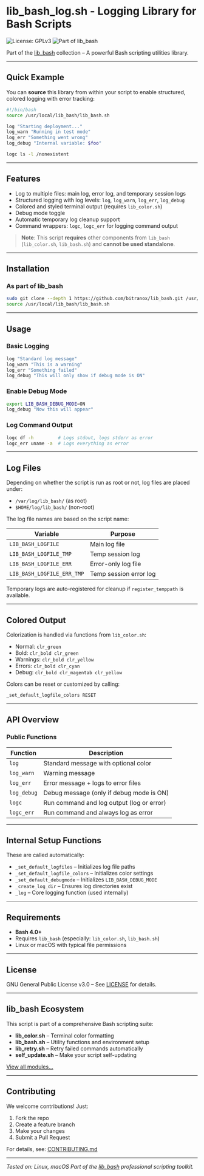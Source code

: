 # lib\_bash\_log.sh - Logging Library for Bash Scripts

![License: GPLv3](https://img.shields.io/badge/License-GPLv3-blue.svg)
![Part of lib\_bash](https://img.shields.io/badge/Part%20of-lib__bash-ffdd00.svg)

Part of the [lib\_bash](https://github.com/bitranox/lib_bash) collection – A powerful Bash scripting utilities library.

---

## Quick Example

You can **source** this library from within your script to enable structured, colored logging with error tracking:

```bash
#!/bin/bash
source /usr/local/lib_bash/lib_bash.sh

log "Starting deployment..."
log_warn "Running in test mode"
log_err "Something went wrong"
log_debug "Internal variable: $foo"

logc ls -l /nonexistent
```

---

## Features

* Log to multiple files: main log, error log, and temporary session logs
* Structured logging with log levels: `log`, `log_warn`, `log_err`, `log_debug`
* Colored and styled terminal output (requires `lib_color.sh`)
* Debug mode toggle
* Automatic temporary log cleanup support
* Command wrappers: `logc`, `logc_err` for logging command output

> **Note**: This script **requires** other components from `lib_bash` (`lib_color.sh`, `lib_bash.sh`) and **cannot be used standalone**.

---

## Installation

### As part of lib\_bash

```bash
sudo git clone --depth 1 https://github.com/bitranox/lib_bash.git /usr/local/lib_bash
source /usr/local/lib_bash/lib_bash.sh
```

---

## Usage

### Basic Logging

```bash
log "Standard log message"
log_warn "This is a warning"
log_err "Something failed"
log_debug "This will only show if debug mode is ON"
```

### Enable Debug Mode

```bash
export LIB_BASH_DEBUG_MODE=ON
log_debug "Now this will appear"
```

### Log Command Output

```bash
logc df -h         # Logs stdout, logs stderr as error
logc_err uname -a  # Logs everything as error
```

---

## Log Files

Depending on whether the script is run as root or not, log files are placed under:

* `/var/log/lib_bash/` (as root)
* `$HOME/log/lib_bash/` (non-root)

The log file names are based on the script name:

| Variable                   | Purpose                |
| -------------------------- | ---------------------- |
| `LIB_BASH_LOGFILE`         | Main log file          |
| `LIB_BASH_LOGFILE_TMP`     | Temp session log       |
| `LIB_BASH_LOGFILE_ERR`     | Error-only log file    |
| `LIB_BASH_LOGFILE_ERR_TMP` | Temp session error log |

Temporary logs are auto-registered for cleanup if `register_temppath` is available.

---

## Colored Output

Colorization is handled via functions from `lib_color.sh`:

* Normal: `clr_green`
* Bold: `clr_bold clr_green`
* Warnings: `clr_bold clr_yellow`
* Errors: `clr_bold clr_cyan`
* Debug: `clr_bold clr_magentab clr_yellow`

Colors can be reset or customized by calling:

```bash
_set_default_logfile_colors RESET
```

---

## API Overview

### Public Functions

| Function    | Description                               |
| ----------- | ----------------------------------------- |
| `log`       | Standard message with optional color      |
| `log_warn`  | Warning message                           |
| `log_err`   | Error message + logs to error files       |
| `log_debug` | Debug message (only if debug mode is ON)  |
| `logc`      | Run command and log output (log or error) |
| `logc_err`  | Run command and always log as error       |

---

## Internal Setup Functions

These are called automatically:

* `_set_default_logfiles` – Initializes log file paths
* `_set_default_logfile_colors` – Initializes color settings
* `_set_default_debugmode` – Initializes `LIB_BASH_DEBUG_MODE`
* `_create_log_dir` – Ensures log directories exist
* `_log` – Core logging function (used internally)

---

## Requirements

* **Bash 4.0+**
* Requires `lib_bash` (especially: `lib_color.sh`, `lib_bash.sh`)
* Linux or macOS with typical file permissions

---

## License

GNU General Public License v3.0 – See [LICENSE](https://github.com/bitranox/lib_bash/blob/master/docs/LICENSE) for details.

---

## lib\_bash Ecosystem

This script is part of a comprehensive Bash scripting suite:

* **lib\_color.sh** – Terminal color formatting
* **lib\_bash.sh** – Utility functions and environment setup
* **lib\_retry.sh** – Retry failed commands automatically
* **self\_update.sh** – Make your script self-updating

[View all modules...](https://github.com/bitranox/lib_bash)

---

## Contributing

We welcome contributions! Just:

1. Fork the repo
2. Create a feature branch
3. Make your changes
4. Submit a Pull Request

For details, see: [CONTRIBUTING.md](https://github.com/bitranox/lib_bash/blob/master/docs/CONTRIBUTING.md)

---

*Tested on: Linux, macOS*
*Part of the [lib\_bash](https://github.com/bitranox/lib_bash) professional scripting toolkit.*
